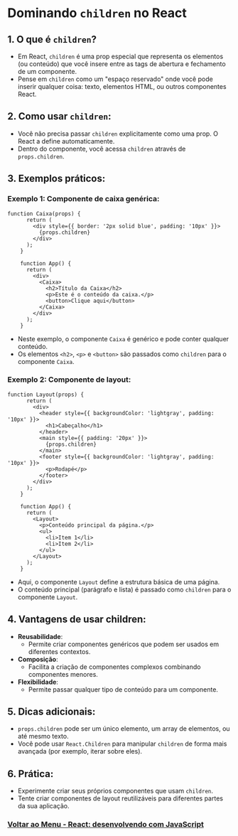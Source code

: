 # Dominando `children` no React

## 1. O que é `children`?

- Em React, `children` é uma prop especial que representa os elementos (ou conteúdo) que você insere entre as tags de abertura e fechamento de um componente.
- Pense em `children` como um "espaço reservado" onde você pode inserir qualquer coisa: texto, elementos HTML, ou outros componentes React.

## 2. Como usar `children`:

- Você não precisa passar `children` explicitamente como uma prop. O React a define automaticamente.
- Dentro do componente, você acessa `children` através de `props.children`.

## 3. Exemplos práticos:

### Exemplo 1: Componente de caixa genérica:

```
function Caixa(props) {
      return (
        <div style={{ border: '2px solid blue', padding: '10px' }}>
          {props.children}
        </div>
      );
    }

    function App() {
      return (
        <div>
          <Caixa>
            <h2>Título da Caixa</h2>
            <p>Este é o conteúdo da caixa.</p>
            <button>Clique aqui</button>
          </Caixa>
        </div>
      );
    }
```

- Neste exemplo, o componente `Caixa` é genérico e pode conter qualquer conteúdo.
- Os elementos `<h2>`, `<p>` e `<button>` são passados como `children` para o componente `Caixa`.

### Exemplo 2: Componente de layout:

```
function Layout(props) {
      return (
        <div>
          <header style={{ backgroundColor: 'lightgray', padding: '10px' }}>
            <h1>Cabeçalho</h1>
          </header>
          <main style={{ padding: '20px' }}>
            {props.children}
          </main>
          <footer style={{ backgroundColor: 'lightgray', padding: '10px' }}>
            <p>Rodapé</p>
          </footer>
        </div>
      );
    }

    function App() {
      return (
        <Layout>
          <p>Conteúdo principal da página.</p>
          <ul>
            <li>Item 1</li>
            <li>Item 2</li>
          </ul>
        </Layout>
      );
    }
```

- Aqui, o componente `Layout` define a estrutura básica de uma página.
- O conteúdo principal (parágrafo e lista) é passado como `children` para o componente `Layout`.

## 4. Vantagens de usar children:

- **Reusabilidade**:
  - Permite criar componentes genéricos que podem ser usados em diferentes contextos.
- **Composição**:
  - Facilita a criação de componentes complexos combinando componentes menores.
- **Flexibilidade**:
  - Permite passar qualquer tipo de conteúdo para um componente.

## 5. Dicas adicionais:

- `props.children` pode ser um único elemento, um array de elementos, ou até mesmo texto.
- Você pode usar `React.Children` para manipular `children` de forma mais avançada (por exemplo, iterar sobre eles).

## 6. Prática:

- Experimente criar seus próprios componentes que usam `children`.
- Tente criar componentes de layout reutilizáveis para diferentes partes da sua aplicação.

### [Voltar ao Menu - React: desenvolvendo com JavaScript](../menu.md)
